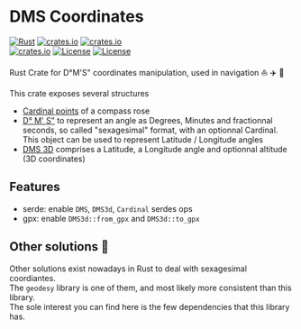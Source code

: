 # DMS Coordinates 

[![Rust](https://github.com/gwbres/dms-coordinates/actions/workflows/rust.yml/badge.svg)](https://github.com/gwbres/dms-coordinates/actions/workflows/rust.yml)
[![crates.io](https://docs.rs/dms-coordinates/badge.svg)](https://docs.rs/dms-coordinates/badge.svg)
[![crates.io](https://img.shields.io/crates/d/dms-coordinates.svg)](https://crates.io/crates/dms-coordinates)   
[![crates.io](https://img.shields.io/crates/v/dms-coordinates.svg)](https://crates.io/crates/dms-coordinates)
[![License](https://img.shields.io/badge/license-Apache%202.0-blue?style=flat-square)](https://github.com/gwbres/dms-coordinates/blob/main/LICENSE-APACHE)
[![License](https://img.shields.io/badge/license-MIT-blue?style=flat-square)](https://github.com/gwbres/dms-coordinates/blob/main/LICENSE-MIT) 

Rust Crate for D°M'S" coordinates manipulation, used in navigation :sailboat: :airplane: :ship:

This crate exposes several structures

* [Cardinal points](doc/cardinal.md) of a compass rose
* [D° M' S"](doc/dms.md) to represent an angle as Degrees, Minutes and fractionnal seconds,
so called "sexagesimal" format, with an optionnal Cardinal. This object
can be used to represent Latitude / Longitude angles
* [DMS 3D](doc/dms3d.md) comprises a Latitude, a Longitude angle and optionnal altitude
(3D coordinates)

## Features

* serde: enable `DMS`, `DMS3d`, `Cardinal` serdes ops
* gpx: enable `DMS3d::from_gpx` and `DMS3d::to_gpx`

## Other solutions :crab:

Other solutions exist nowadays in Rust to deal with sexagesimal coordiantes.  
The `geodesy` library is one of them, and most likely more consistent than this library.  
The sole interest you can find here is the few dependencies that this library has. 
